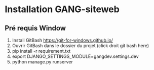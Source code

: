 # Installation GANG-siteweb

## Pré requis Window

1. Install GitBash https://git-for-windows.github.io/
2. Ouvrir GitBash dans le dossier du projet (click droit git bash here)
3. pip install -r requirement.txt
4. export DJANGO_SETTINGS_MODULE=gangdev.settings.dev
5. python manage.py runserver
